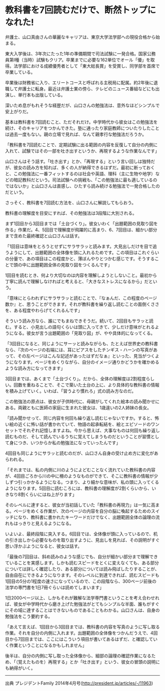 教科書を7回読むだけで、断然トップになれた!
===========================================

弁護士、山口真由さんの華麗なキャリアは、東京大学法学部への現役合格から始まる。

東大入学後は、3年次にたった1年の準備期間で司法試験に一発合格。国家公務員第I種（当時）試験もクリア。卒業までに必要な162単位でオール「優」を取得。法学部における成績優秀者として「東大総長賞」を受賞し、同学部を首席で卒業している。

卒業後は財務省に入り、エリートコースと呼ばれる主税局に配属。約2年後に退職して弁護士に転身。最近は弁護士業の傍ら、テレビのニュース番組などにも出演し、単行本も出版している。

深いため息がもれそうな経歴だが、山口さんの勉強法は、意外なほどシンプルで安上がりだ。

基本は教科書を7回読むこと、ただそれだけ。中学時代から彼女はこの勉強法を続け、そのキャリアをつかんできた。塾に通ったり家庭教師についたりしたことは過去一度もない。親の立場で見れば、なんて親孝行な勉強法だろうか。

「教科書を7回読むことで、定期試験に出る範囲の内容を反復して自分の内側に入れて、試験ではその一部を吐き出すというか、再現するような作業なんです」

山口さんはそう話す。「吐き出す」とか、「再現する」という言い回しは独特だが、彼女の読み方を知れば、多くの人が納得できるはずだ。最初に断っておくと、この勉強法に一番フィットするのは社会や英語、理科（主に生物や地学）などの暗記教科だという。司法試験への挑戦も、「この勉強法に最も適しているのではないか」と山口さんは直感し、ひたすら読み続ける勉強法で一発合格したのだという。

さっそく、教科書を7回読む方法を、山口さんに解説してもらおう。

教科書の理解度を目安にすれば、その勉強法は3段階に大別される。

まず1回目から3回目までは「土台づくり」。彼女いわく「出題範囲の見取り図を作る」作業だ。4、5回目で理解度が飛躍的に高まり、6、7回目は、細かい部分まで含めた最終確認と山口さんは話す。

「1回目は意味をとろうとせずにサラサラッと読みます。大見出しだけを目で追うようにして、出題範囲の全体像を頭に入れるためです。この項目はこれぐらいの分量で、あの項目はこの程度かと、薄ぼんやりとつかむ感じです。そうすることで頭の中に出題範囲全体の見取り図をつくるんです」

1回目を読むとき、何より大切なのは内容を理解しようとしないこと。最初から丁寧に読んで理解しなければと考えると、「大きなストレスになるから」だという。

「意味にとらわれずにサラサラッと読むことで、『なぁんだ、この程度のページ数か』と、思うことができます。それが教科書を繰り返し読むことの面倒くささを、ある程度やわらげてくれるんです」

そういう読み方なら、誰にでもまねできそうだ。続いて、2回目もサラッと読む。すると、小見出しの語句くらいは頭に入ってきて、少しだけ意味がとれるようになる。彼女が言う出題範囲の「見取り図」が、やや具体的になってくる。

「3回目になると、同じようにサーッと読みながらも、たとえば世界史の教科書なら、『次のページの右端には、耳にピアスをしたチンギス・ハーンの写真があって、その左ページはこんな記述があったはずだなぁ』といった、見当がつくようになります。ページをめくりながら、自分のイメージ通りかどうかを確かめるような読み方になってきます」

3回目までは、あくまで「土台づくり」。だから、全体の理解度は2割程度らしい。回数を重ねることで、そこで築いた土台の上に、より具体的な教科書の情報を積み上げていく。いわば、「習うより慣れろ」式の読み方なのだ。

この勉強法の原点は、彼女が子供時代に、母親がしてくれた絵本の読み聞かせにある。両親ともに医師の家庭に生まれた彼女は、1歳違いの2人姉妹の長女。

「読み聞かせって、同じ内容を何回も繰り返し読むじゃないですか。すると、怖い絵の近くに怖い話が書かれていて、物語の起承転結を、絵とエピソードのワンセットでそれぞれ記憶しますよね。今から思えば、大事なものは何回も繰り返し読むものだ、そして読んでいるうちに覚えてしまうものだということが習慣として身につき、いつからか私の勉強法になっていったんです」

4回目も同じようにサラッと読むのだが、山口さん自身の受け止め方に変化があらわれる。

「それまでは、私の内側に川のようによどむことなく流れていた教科書の内容が、4回目ごろから川の中に柵のようなものができて、そこに教科書の情報が少しずつ引っかかるようになる。つまり、より細かな意味が、私の頭に入ってくるようになります。5回目に読むころには、教科書の理解度が2割くらいから、いきなり8割くらいにはね上がります」

そのレベルに達すると、彼女が当初話していた「教科書の再現力」は一気に高まる。ページをめくる作業が、次のページの内容を自分の脳に喚起するためのスイッチになり、教科書に書かれたキーワードだけでなく、出題範囲全体の論理の流れもはっきりと見えるようになる。

いよいよ、最終段階に突入する。6回目では、全体像が頭に入っているので、机の引き出しから必要なものを取り出すように、見出しを見れば、その説明がすぐ思い浮かぶようになると、彼女は話す。

「最後の7回目は、斜め読みのような感じでも、自分が細かい部分まで理解できていることを実感します。しかも読むスピードをとくに変えなくても、ある部分については詳しく確認したり、ある部分については読み飛ばしたりすることが、自由自在にできるようになります。そのレベルに到達できれば、読むスピードも1回目の5分の1程度の速さになっているので、この段階なら、300ページ前後の法学の専門書を1日7冊ぐらいは読めてしまいます」

1日2000ページ以上、しかもそれが難解な法学専門書ということを考え合わせれば、彼女が中学時代から磨き上げた勉強法がとてもシンプルな半面、誰もがすぐにその域に達することはできないものであることもわかる。山口さんは、自身の勉強法をこう要約する。

「あえて言えば、1回目から3回目までは、教科書の内容を写真のように写し取る作業。それを自分の内側に入れます。出題範囲の全体像をつかんだうえで、4回目から7回目までは、ここにはこういう項目が書いてあるはずだ、と確認していく作業ということになるかもしれません」

後半は、自分の内側に写し取った全体像から、細部の論理の確認作業になるため、「（覚えたものを）再現する」とか「吐き出す」という、彼女の冒頭の説明にも納得がいく。

---------------------------------------------------------------------------
出典 プレジデントFamily 2014年4月号(http://president.jp/articles/-/11963)